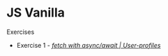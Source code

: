 # JS Vanilla

Exercises

* Exercise 1 - *[fetch with async/await | User-profiles](https://github.com/halmur/J-Svan-ilj/tree/master/user-profiles)*
